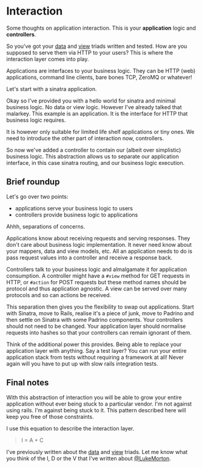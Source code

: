 # Interaction

Some thoughts on application interaction. This is your
**application** logic and **controllers**.

So you've got your [data][1] and [view][2] triads written and
tested. How are you supposed to serve them via HTTP to your
users? This is where the interaction layer comes into play.

Applications are interfaces to your business logic. They can
be HTTP (web) applications, command line clients, bare bones
TCP, ZeroMQ or whatever!

Let's start with a sinatra application.

<script src="https://gist.github.com/DrPheltRight/6700336.js"></script>

Okay so I've provided you with a hello world for sinatra and
minimal business logic. No data or view logic. However I've
already talked that malarkey. This example is an application.
It is the interface for HTTP that business logic requires.

It is however only suitable for limited life shelf
applications or tiny ones. We need to introduce the other
part of interaction now, controllers.

<script src="https://gist.github.com/DrPheltRight/6700346.js"></script>

So now we've added a controller to contain our (albeit over
simplistic) business logic. This abstraction allows us to
separate our application interface, in this case sinatra
routing, and our business logic execution.

## Brief roundup

Let's go over two points:

 - applications serve your business logic to users
 - controllers provide business logic to applications

Ahhh, separations of concerns.

Applications know about receiving requests and serving
responses. They don't care about business logic
implementation. It never need know about your mappers, data
and view models, etc. All an application needs to do is pass
request values into a controller and receive a response back.

Controllers talk to your business logic and almalgamate it for
application consumption. A controller might have a `#view`
method for GET requests in HTTP, or `#action` for POST
requests but these method names should be protocol and thus
application agnostic. A view can be served over many protocols
and so can actions be received.

This separation then gives you the flexibility to swap out
applications. Start with Sinatra, move to Rails, realise it's
a piece of junk, move to Padrino and then settle on Sinatra
with some Padrino components. Your controllers should not need
to be changed. Your application layer should normalise
requests into hashes so that your controllers can remain
ignorant of them.

Think of the additional power this provides. Being able to
replace your application layer with anything. Say a test
layer? You can run your entire application stack from tests
without requiring a framework at all! Never again will you
have to put up with slow rails integration tests.

## Final notes

With this abstraction of interaction you will be able to grow
your entire application without ever being stuck to a
particular vendor. I'm not against using rails. I'm against
being stuck to it. This pattern described here will keep you
free of those constraints.

I use this equation to describe the interaction layer.

> I = A + C

I've previously written about the [data][1] and [view][2]
triads. Let me know what you think of the I, D or the V that
I've written about [@LukeMorton][3].

[1]: /thoughts/2013-09-25-data
[2]: /thoughts/2013-09-24-views
[3]: https://twitter.com/LukeMorton

